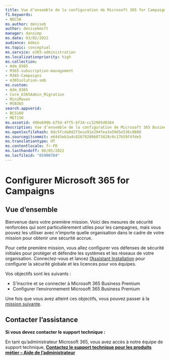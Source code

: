 ```yaml
---
title: Vue d’ensemble de la configuration de Microsoft 365 for Campaigns
f1.keywords:
- NOCSH
ms.author: deniseb
author: denisebmsft
manager: dansimp
ms.date: 03/02/2022
audience: Admin
ms.topic: conceptual
ms.service: o365-administration
ms.localizationpriority: high
ms.collection:
- Adm_O365
- M365-subscription-management
- M365-Campaigns
- m365solution-smb
ms.custom:
- Adm_O365
- Core_O365Admin_Migration
- MiniMaven
- MSB365
search.appverid:
- BCS160
- MET150
ms.assetid: 496e690b-b75d-4ff5-bf34-cc32905d0364
description: Vue d’ensemble de la configuration de Microsoft 365 Business Premium pour les campagnes ou d’autres entreprises
ms.openlocfilehash: 0dc5fcda0d2f3ece91e294fea3a59d5e536c8088
ms.sourcegitcommit: e6443eb3a4c826792806873428c0c17b59f4fde5
ms.translationtype: HT
ms.contentlocale: fr-FR
ms.lasthandoff: 06/05/2022
ms.locfileid: "65900784"
---
```

# <a name="set-up-microsoft-365-for-campaigns"></a>Configurer Microsoft 365 for Campaigns

## <a name="overview"></a>Vue d’ensemble

Bienvenue dans votre première mission. Voici des mesures de sécurité renforcées qui sont particulièrement utiles pour les campagnes, mais vous pouvez les utiliser avec n’importe quelle organisation dans le cadre de votre mission pour obtenir une sécurité accrue.

Pour cette première mission, vous allez configurer vos défenses de sécurité initiales pour protéger et défendre les systèmes et les réseaux de votre organisation. Connectez-vous et lancez [l’Assistant Installation](../business/set-up.md?toc=/microsoft-365/campaigns/toc.json) pour configurer la sécurité globale et les licences pour vos équipes. 

Vos objectifs sont les suivants :

- S’inscrire et se connecter à Microsoft 365 Business Premium
- Configurer l’environnement Microsoft 365 Business Premium

Une fois que vous avez atteint ces objectifs, vous pouvez passer à la [mission suivante](m365bp-security-overview.md).

## <a name="contact-support"></a>Contacter l’assistance

 **Si vous devez contacter le support technique :**
  
En tant qu’administrateur Microsoft 365, vous avez accès à notre équipe de support technique, **[Contactez le support technique pour les produits métier – Aide de l’administrateur](../business-video/get-help-support.md)**
